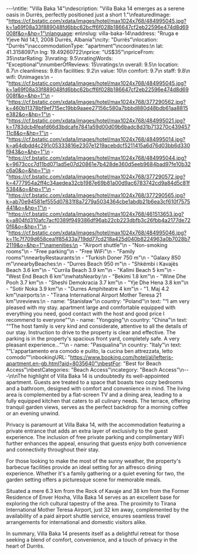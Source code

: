 ---\ntitle: "Villa Baka 14"\ndescription: "Villa Baka 14 emerges as a serene oasis in Durrës, perfectly positioned just a short 1."\nfeaturedImage: "https://cf.bstatic.com/xdata/images/hotel/max1024x768/484995045.jpg?k=1a69f08a33f889048fd6bbc62bcff6f028b186647cf2eb22596e474d8d69008f&o=&hp=1"\nlanguage: en\nslug: villa-baka-14\naddress: "Rruga e Yjeve Nd 14,1, 2008 Durrës, Albania"\ncity: "Durrës"\nlocation: "Durrës"\naccommodationType: "apartment"\ncoordinates:\n  lat: 41.3158097\n  lng: 19.49260722\nprice: "US$35"\npriceFrom: 35\nstarRating: 3\nrating: 9.5\nratingWords: "Exceptional"\nnumberOfReviews: 15\nratings:\n  overall: 9.5\n  location: 8.7\n  cleanliness: 9.8\n  facilities: 9.2\n  value: 10\n  comfort: 9.7\n  staff: 9.8\n  wifi: 0\nimages:\n  - "https://cf.bstatic.com/xdata/images/hotel/max1024x768/484995045.jpg?k=1a69f08a33f889048fd6bbc62bcff6f028b186647cf2eb22596e474d8d69008f&o=&hp=1"\n  - "https://cf.bstatic.com/xdata/images/hotel/max1024x768/377290562.jpg?k=460b11378bf9ef715ec19bb9aaee27156c580a7bbbd880d48bdb61aa8815e382&o=&hp=1"\n  - "https://cf.bstatic.com/xdata/images/hotel/max1024x768/484995021.jpg?k=1783dcb4feafd66d3bdcafe7841a59d00d09b6badc8d31b713270c43945711c8&o=&hp=1"\n  - "https://cf.bstatic.com/xdata/images/hotel/max1024x768/484995014.jpg?k=a64dbdd4c291c05333816e2307e1219acebdcf5211415a6d76d03bb6d330f943&o=&hp=1"\n  - "https://cf.bstatic.com/xdata/images/hotel/max1024x768/484995044.jpg?k=9673ccc7d11bd071ad5e07d20861e7b428de360d5eeb9684bad97fe10b32c6a0&o=&hp=1"\n  - "https://cf.bstatic.com/xdata/images/hotel/max1024x768/377290572.jpg?k=4777954a2ff4c34aedea32cb1987e69b81a00d9ac6783742cd9a84d5c81f5384&o=&hp=1"\n  - "https://cf.bstatic.com/xdata/images/hotel/max1024x768/377290565.jpg?k=ab70e94581ef555d07831f8a7279a5034364cbe1abdb21b6ea3cf610f7575441&o=&hp=1"\n  - "https://cf.bstatic.com/xdata/images/hotel/max1024x768/461513653.jpg?k=a804fd310afc7acf0389f949386df96ab22cb223dbfb3c26fbb4a2177de720f6&o=&hp=1"\n  - "https://cf.bstatic.com/xdata/images/hotel/max1024x768/484995046.jpg?k=11c7f709d658cea1f85433a719dd77cd218a425d040b8224963a0b7028b72119&o=&hp=1"\namenities:\n  - "Airport shuttle"\n  - "Non-smoking rooms"\n  - "Free parking"\n  - "Free WiFi"\n  - "Family rooms"\nnearbyRestaurants:\n  - "Turkish Doner 750 m"\n  - "Galaxy 850 m"\nnearbyBeaches:\n  - "Durres Beach 950 m"\n  - "Shkëmbi i Kavajës Beach 3.6 km"\n  - "Currila Beach 3.9 km"\n  - "Kallmi Beach 5 km"\n  - "West End Beach 6 km"\nwhatsNearby:\n  - "Bekimi 1.8 km"\n  - "Wine Dhe Pooh 3.7 km"\n  - "Sheshi Demokracia 3.7 km"\n  - "Yje Dhe Hena 3.8 km"\n  - "Sotir Noka 3.9 km"\n  - "Durres Amphiteatre 4 km"\n  - "1. Maj 4.2 km"\nairports:\n  - "Tirana International Airport Mother Teresa 21 km"\nreviews:\n  - name: "Stanisław"\n    country: "Poland"\n    text: "“I am very pleased with my stay. apartment large and comfortable equipped with everything you need, good contact with the host and good price I recommend to everyone”"\n  - name: "Yongqing"\n    country: "China"\n    text: "“The host family is very kind and considerate, attentive to all the details of our stay. Instruction to drive to the property is clear and effective. The parking is in the property's spacious front yard, completely safe. A very pleasant experience...”"\n  - name: "Pasqualina"\n    country: "Italy"\n    text: "“L'appartamento era comodo e pulito, la cucina ben attrezzata, letto comodo”"\nbookingURL: "https://www.booking.com/hotel/al/lefteris-apartment.en-gb.html?aid=8035640"\nbestFor: "Best for Beach Access"\nbestCategories: "Beach Access"\ncategory: "Beach Access"\n---\n\nThe highlight of Villa Baka 14 is undoubtedly its well-appointed apartment. Guests are treated to a space that boasts two cozy bedrooms and a bathroom, designed with comfort and convenience in mind. The living area is complemented by a flat-screen TV and a dining area, leading to a fully equipped kitchen that caters to all culinary needs. The terrace, offering tranquil garden views, serves as the perfect backdrop for a morning coffee or an evening unwind.

Privacy is paramount at Villa Baka 14, with the accommodation featuring a private entrance that adds an extra layer of exclusivity to the guest experience. The inclusion of free private parking and complimentary WiFi further enhances the appeal, ensuring that guests enjoy both convenience and connectivity throughout their stay.

For those looking to make the most of the sunny weather, the property's barbecue facilities provide an ideal setting for an alfresco dining experience. Whether it's a family gathering or a quiet evening for two, the garden setting offers a picturesque scene for memorable meals.

Situated a mere 6.3 km from the Rock of Kavaje and 38 km from the Former Residence of Enver Hoxha, Villa Baka 14 serves as an excellent base for exploring the rich cultural tapestry of the area. The proximity to Tirana International Mother Teresa Airport, just 32 km away, complemented by the availability of a paid airport shuttle service, ensures seamless travel arrangements for international and domestic visitors alike.

In summary, Villa Baka 14 presents itself as a delightful retreat for those seeking a blend of comfort, convenience, and a touch of privacy in the heart of Durrës.